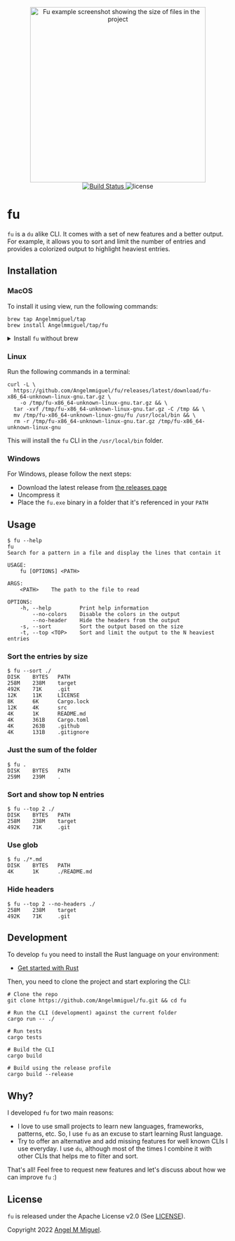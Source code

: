 <p align="center">
  <img width="400" alt="Fu example screenshot showing the size of files in the project" src="https://user-images.githubusercontent.com/4056725/156439322-8e8f56b7-a4ae-4489-8429-323489f6a8a2.png">
  <br>
  <a href="https://github.com/Angelmmiguel/fu/actions?query=workflow%3ARust">
    <img src="https://github.com/Angelmmiguel/fu/workflows/Rust/badge.svg" alt="Build Status">
  </a>
  <img src="https://img.shields.io/badge/License-Apache--2.0-blue" alt="license">
</p>

# fu

`fu` is a `du` alike CLI. It comes with a set of new features and a better output. For example, it allows you to sort and limit the number of entries and provides a colorized output to highlight heaviest entries.

## Installation

### MacOS

To install it using view, run the following commands:

```
brew tap Angelmmiguel/tap
brew install Angelmmiguel/tap/fu
```

<details>
  <summary>Install <code>fu</code> without brew</summary>

Run the following commands to:

1. Download the file from the GitHub releases page
1. Uncompress it
1. Remove the quarantine attribute from MacOS
1. Move the CLI binary to /usr/local/bin
1. Remove any remaining file

```
curl -L \
  https://github.com/Angelmmiguel/fu/releases/latest/download/fu-x86_64-apple-darwin.tar.gz \
    -o /tmp/fu-x86_64-apple-darwin.tar.gz && \
  tar -xvf /tmp/fu-x86_64-apple-darwin.tar.gz -C /tmp && \
  xattr -d com.apple.quarantine /tmp/fu-x86_64-apple-darwin/fu && \
  mv /tmp/fu-x86_64-apple-darwin/fu /usr/local/bin && \
  rm -r /tmp/fu-x86_64-apple-darwin.tar.gz /tmp/fu-x86_64-apple-darwin
```

The `xattr` call is required because downloaded binaries are marked as "quarantine" by MacOS. In addition to that, the system may block `fu` CLI due to unknown signature. You can allow it by accessing the _Security and Privacy_ system preference panel and clicking on the _Allow anyway_ button.`

This will install the `fu` CLI in the `/usr/local/bin` folder.

</details>

### Linux

Run the following commands in a terminal:

```
curl -L \
  https://github.com/Angelmmiguel/fu/releases/latest/download/fu-x86_64-unknown-linux-gnu.tar.gz \
    -o /tmp/fu-x86_64-unknown-linux-gnu.tar.gz && \
  tar -xvf /tmp/fu-x86_64-unknown-linux-gnu.tar.gz -C /tmp && \
  mv /tmp/fu-x86_64-unknown-linux-gnu/fu /usr/local/bin && \
  rm -r /tmp/fu-x86_64-unknown-linux-gnu.tar.gz /tmp/fu-x86_64-unknown-linux-gnu
```

This will install the `fu` CLI in the `/usr/local/bin` folder.

### Windows

For Windows, please follow the next steps:

- Download the latest release from [the releases page](https://github.com/Angelmmiguel/fu/releases/latest/download/fu-x86_64-pc-windows-gnu.tar.gz)
- Uncompress it
- Place the `fu.exe` binary in a folder that it's referenced in your `PATH`

## Usage

```
$ fu --help
fu
Search for a pattern in a file and display the lines that contain it

USAGE:
    fu [OPTIONS] <PATH>

ARGS:
    <PATH>    The path to the file to read

OPTIONS:
    -h, --help         Print help information
        --no-colors    Disable the colors in the output
        --no-header    Hide the headers from the output
    -s, --sort         Sort the output based on the size
    -t, --top <TOP>    Sort and limit the output to the N heaviest entries
```

### Sort the entries by size

```
$ fu --sort ./
DISK    BYTES   PATH
258M    238M    target
492K    71K     .git
12K     11K     LICENSE
8K      6K      Cargo.lock
12K     4K      src
4K      1K      README.md
4K      361B    Cargo.toml
4K      263B    .github
4K      131B    .gitignore
```

### Just the sum of the folder

```
$ fu .
DISK    BYTES   PATH
259M    239M    .
```

### Sort and show top N entries

```
$ fu --top 2 ./
DISK    BYTES   PATH
258M    238M    target
492K    71K     .git
```

### Use glob

```
$ fu ./*.md
DISK    BYTES   PATH
4K      1K      ./README.md
```

### Hide headers

```
$ fu --top 2 --no-headers ./
258M    238M    target
492K    71K     .git
```

## Development

To develop `fu` you need to install the Rust language on your environment:

- [Get started with Rust](https://www.rust-lang.org/learn/get-started)

Then, you need to clone the project and start exploring the CLI:

```
# Clone the repo
git clone https://github.com/Angelmmiguel/fu.git && cd fu

# Run the CLI (development) against the current folder
cargo run -- ./

# Run tests
cargo tests

# Build the CLI
cargo build

# Build using the release profile
cargo build --release
```

## Why?

I developed `fu` for two main reasons:

- I love to use small projects to learn new languages, frameworks, patterns, etc. So, I use `fu` as an excuse to start learning Rust language.
- Try to offer an alternative and add missing features for well known CLIs I use everyday. I use `du`, although most of the times I combine it with other CLIs that helps me to filter and sort.

That's all! Feel free to request new features and let's discuss about how we can improve `fu` :)

## License

`fu` is released under the Apache License v2.0 (See [LICENSE](https://github.com/Angelmmiguel/fu/blob/main/LICENSE)).

Copyright 2022 [Angel M Miguel](https://angel.kiwi).

